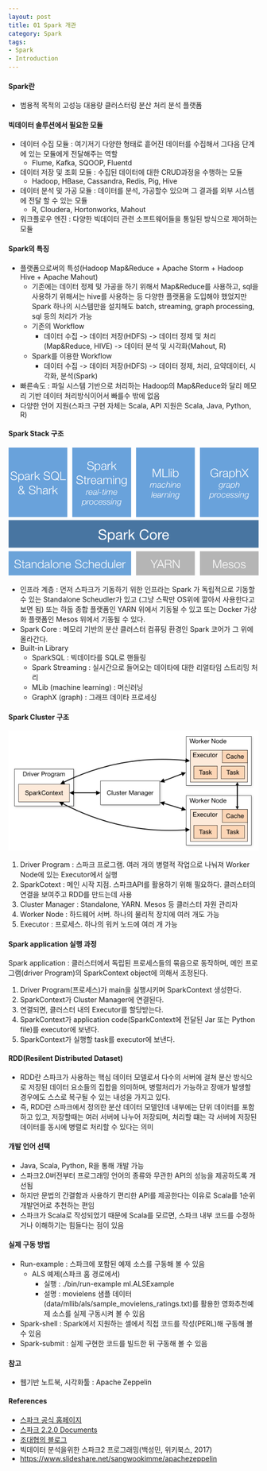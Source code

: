 ```yaml
---
layout: post
title: 01 Spark 개관
category: Spark
tags:
- Spark
- Introduction
---
```


#### Spark란
- 범용적 목적의 고성능 대용량 클러스터링 분산 처리 분석 플랫폼

#### 빅데이터 솔루션에서 필요한 모듈
- 데이터 수집 모듈         : 여기저기 다양한 형태로 흩어진 데이터를 수집해서 그다음 단계에 있는 모듈에게 전달해주는 역할
    - Flume, Kafka, SQOOP, Fluentd
- 데이터 저장 및 조회 모듈 : 수집된 데이터에 대한 CRUD과정을 수행하는 모듈
    - Hadoop, HBase, Cassandra, Redis, Pig, Hive
- 데이터 분석 및 가공 모듈 : 데이터를 분석, 가공할수 있으며 그 결과를 외부 시스템에 전달 할 수 있는 모듈
    -  R, Cloudera, Hortonworks, Mahout
- 워크플로우 엔진          : 다양한 빅데이터 관련 소프트웨어들을 통일된 방식으로 제어하는 모듈

#### Spark의 특징
- 플랫폼으로써의 특성(Hadoop Map&Reduce + Apache Storm + Hadoop Hive + Apache Mahout)
    - 기존에는 데이터 정제 및 가공을 하기 위해서 Map&Reduce를 사용하고, sql을 사용하기 위해서는 hive를 사용하는 등 다양한 플랫폼을 도입해야 했었지만 Spark 하나의 시스템만을 설치해도 batch, streaming, graph processing, sql 등의 처리가 가능
    - 기존의 Workflow
        - 데이터 수집 -> 데이터 저장(HDFS) -> 데이터 정제 및 처리(Map&Reduce, HIVE) -> 데이터 분석 및 시각화(Mahout, R)  
    - Spark를 이용한 Workflow
        - 데이터 수집 -> 데이터 저장(HDFS) -> 데이터 정제, 처리, 요약데이터, 시각화, 분석(Spark)
- 빠른속도 : 파일 시스템 기반으로 처리하는 Hadoop의 Map&Reduce와 달리 메모리 기반 데이터 처리방식이어서 빠를수 밖에 없음
- 다양한 언어 지원(스파크 구현 자체는 Scala, API 지원은 Scala, Java, Python, R)

#### Spark Stack 구조
![Alt text](/public/img/Spark/spark_stack.png)
- 인프라 계층 : 먼저 스파크가 기동하기 위한 인프라는 Spark 가 독립적으로 기동할 수 있는 Standalone Scheudler가 있고 (그냥 스팍만 OS위에 깔아서 사용한다고 보면 됨) 또는 하둡 종합 플랫폼인 YARN 위에서 기동될 수 있고 또는 Docker 가상화 플랫폼인 Mesos 위에서 기동될 수 있다.
- Spark Core : 메모리 기반의 분산 클러스터 컴퓨팅 환경인 Spark 코어가 그 위에 올라간다. 
- Built-in Library
    - SparkSQL                  : 빅데이타를 SQL로 핸들링
    - Spark Streaming           : 실시간으로 들어오는 데이타에 대한 리얼타임 스트리밍 처리
    - MLib (machine learning)   : 머신러닝
    - GraphX (graph)            : 그래프 데이타 프로세싱

#### Spark Cluster 구조
![Alt text](/public/img/Spark/cluster_overview.png)
1. Driver Program : 스파크 프로그램. 여러 개의 병렬적 작업으로 나눠져 Worker Node에 있는 Executor에서 실행
2. SparkCotext : 메인 시작 지점. 스파크API를 활용하기 위해 필요하다. 클러스터의 연결을 보여주고 RDD를 만드는데 사용
3. Cluster Manager : Standalone, YARN. Mesos 등 클러스터 자원 관리자
4. Worker Node : 하드웨어 서버. 하나의 물리적 장치에 여러 개도 가능
5. Executor : 프로세스. 하나의 워커 노드에 여러 개 가능

#### Spark application 실행 과정
Spark application : 클러스터에서 독립된 프로세스들의 묶음으로 동작하며, 메인 프로그램(driver Program)의 SparkContext object에 의해서 조정된다.
1. Driver Program(프로세스)가 main을 실행시키며 SparkContext 생성한다.
2. SparkContext가 Cluster Manager에 연결된다.
3. 연결되면, 클러스터 내의 Executor를 할당받는다.
4. SparkContext가 application code(SparkContext에 전달된 Jar 또는 Python file)를 executor에 보낸다.
5. SparkContext가 실행할 task를 executor에 보낸다.
    
#### RDD(Resilent Distributed Dataset)
- RDD란 스파크가 사용하는 핵심 데이터 모델로서 다수의 서버에 걸쳐 분산 방식으로 저장된 데이터 요소들의 집합을 의미하며, 병렬처리가 가능하고 장애가 발생할 경우에도 스스로 복구될 수 있는 내성을 가지고 있다.
- 즉, RDD란 스파크에서 정의한 분산 데이터 모델인데 내부에는 단위 데이터를 포함하고 있고, 저장할때는 여러 서버에 나누어 저장되며, 처리할 떄는 각 서버에 저장된 데이터를 동시에 병렬로 처리할 수 있다는 의미

#### 개발 언어 선택
- Java, Scala, Python, R을 통해 개발 가능
- 스파크2.0버전부터 프로그래밍 언어의 종류와 무관한 API의 성능을 제공하도록 개선됨
- 하지만 문법의 간결함과 사용하기 편리한 API를 제공한다는 이유로 Scala를 1순위 개발언어로 추천하는 편임
- 스파크가 Scala로 작성되었기 때문에 Scala를 모르면, 스파크 내부 코드를 수정하거나 이해하기는 힘들다는 점이 있음

#### 실제 구동 방법
- Run-example   : 스파크에 포함된 예제 소스를 구동해 볼 수 있음
    - ALS 예제(스파크 홈 경로에서)
        - 실행 : ./bin/run-example ml.ALSExample
        - 설명 : movielens 샘플 데이터(data/mllib/als/sample_movielens_ratings.txt)를 활용한 영화추천예제 소스를 실제 구동시켜 볼 수 있음
- Spark-shell   : Spark에서 지원하는 셸에서 직접 코드를 작성(PERL)해 구동해 볼 수 있음 
- Spark-submit  : 실제 구현한 코드를 빌드한 뒤 구동해 볼 수 있음

#### 참고
- 웹기반 노트북, 시각화툴 : Apache Zeppelin

#### References
- [스파크 공식 홈페이지](https://Spark.apache.org/)
- [스파크 2.2.0 Documents](https://Spark.apache.org/docs/latest/index.html)
- [조대협의 블로그](http://bcho.tistory.com/)
- 빅데이터 분석을위한 스파크2 프로그래밍(백성민, 위키북스, 2017)
- https://www.slideshare.net/sangwookimme/apachezeppelin
